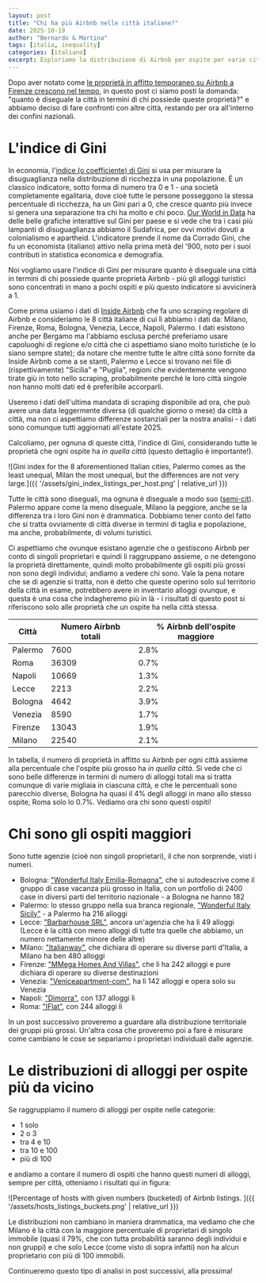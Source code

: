 ```yaml
---
layout: post
title: "Chi ha più Airbnb nelle città italiane?"
date: 2025-10-19
author: "Bernardo & Martina"
tags: [italia, inequality]
categories: [italiano]
excerpt: Esploriamo la distribuzione di Airbnb per ospite per varie città
---
```


Dopo aver notato come [le proprietà in affitto temporaneo su Airbnb a Firenze crescono nel tempo](https://bernomone.github.io/citybreaking/italiano/2025/09/30/andamenti-temporali-firenze.html), in questo post ci siamo posti la domanda: "quanto è diseguale la città in termini di chi possiede queste proprietà?" e abbiamo deciso di fare confronti con altre città, restando per ora all'interno dei confini nazionali.

# L'indice di Gini 

In economia, l'[indice (o coefficiente) di Gini](https://it.wikipedia.org/wiki/Coefficiente_di_Gini) si usa per misurare la disuguaglianza nella distribuzione di ricchezza in una popolazione. È un classico indicatore, sotto forma di numero tra 0 e 1 - una società completamente egalitaria, dove cioè tutte le persone posseggono la stessa percentuale di ricchezza, ha un Gini pari a 0, che cresce quanto più invece si genera una separazione tra chi ha molto e chi poco. [Our World in Data](https://ourworldindata.org/grapher/economic-inequality-gini-index?time=2024) ha delle belle grafiche interattive sul Gini per paese e si vede che tra i casi più lampanti di disuguaglianza abbiamo il Sudafrica, per ovvi motivi dovuti a colonialismo e apartheid. L'indicatore prende il nome da Corrado Gini, che fu un economista (italiano) attivo nella prima metà del '900, noto per i suoi contributi in statistica economica e demografia.

Noi vogliamo usare l'indice di Gini per misurare quanto è diseguale una città in termini di chi possiede quante proprietà Airbnb - più gli alloggi turistici sono concentrati in mano a pochi ospiti e più questo indicatore si avvicinerà a 1.

Come prima usiamo i dati di [Inside Airbnb](https://insideairbnb.com/about/) che fa uno scraping regolare di Airbnb e consideriamo le 8 città italiane di cui lì abbiamo i dati da: Milano, Firenze, Roma, Bologna, Venezia, Lecce, Napoli, Palermo. I dati esistono anche per Bergamo ma l'abbiamo esclusa perché preferiamo usare capoluoghi di regione e/o città che ci aspettiamo siano molto turistiche (e lo siano sempre state); da notare che mentre tutte le altre città sono fornite da Inside Airbnb come a se stanti, Palermo e Lecce si trovano nei file di (rispettivamente) "Sicilia" e "Puglia", regioni che evidentemente vengono tirate giù in toto nello scraping, probabilmente perché le loro città singole non hanno molti dati ed è preferibile accorparli. 

Useremo i dati dell'ultima mandata di scraping disponibile ad ora, che può avere una data leggermente diversa (di qualche giorno o mese) da città a città, ma non ci aspettiamo differenze sostanziali per la nostra analisi - i dati sono comunque tutti aggiornati all'estate 2025.

Calcoliamo, per ognuna di queste città, l'indice di Gini, considerando tutte le proprietà che ogni ospite ha *in quella città* (questo dettaglio è importante!).

![Gini index for the 8 aforementioned Italian cities, Palermo comes as the least unequal, Milan the most unequal, but the differences are not very large.]({{ '/assets/gini_index_listings_per_host.png' | relative_url }})

Tutte le città sono diseguali, ma ognuna è diseguale a modo suo ([semi-cit](https://www.goodreads.com/quotes/7142-all-happy-families-are-alike-each-unhappy-family-is-unhappy)).
Palermo appare come la meno diseguale, Milano la peggiore, anche se la differenza tra i loro Gini non è drammatica. Dobbiamo tener conto del fatto che si tratta ovviamente di città diverse in termini di taglia e popolazione, ma anche, probabilmente, di volumi turistici.

Ci aspettiamo che ovunque esistano agenzie che o gestiscono Airbnb per conto di singoli proprietari e quindi li raggruppano assieme, o ne detengono la proprietà direttamente, quindi molto probabilmente gli ospiti più grossi non sono degli individui; andiamo a vedere chi sono. Vale la pena notare che se di agenzie si tratta, non è detto che queste operino solo sul territorio della città in esame, potrebbero avere in inventario alloggi ovunque, e questa è una cosa che indagheremo più in là - i risultati di questo post si riferiscono solo alle proprietà che un ospite ha nella città stessa.

| Città  | Numero Airbnb totali | % Airbnb dell'ospite maggiore |
| ------------- | ------------- | ------------- | 
| Palermo  | 7600  | 2.8% |
| Roma  | 36309  | 0.7% |
| Napoli | 10669  | 1.3% |
| Lecce | 2213  | 2.2% |
| Bologna | 4642  | 3.9% |
| Venezia  | 8590  | 1.7% |
| Firenze | 13043  | 1.9% |
| Milano  | 22540  | 2.1% |

In tabella, il numero di proprietà in affitto su Airbnb per ogni città assieme alla percentuale che l'ospite più grosso ha *in quella città*. Si vede che ci sono belle differenze in termini di numero di alloggi totali ma si tratta comunque di varie migliaia in ciascuna città, e che le percentuali sono parecchio diverse, Bologna ha quasi il 4% degli alloggi in mano allo stesso ospite, Roma solo lo 0.7%. Vediamo ora chi sono questi ospiti!

# Chi sono gli ospiti maggiori

Sono tutte agenzie (cioè non singoli proprietari), il che non sorprende, visti i numeri.

* Bologna: ["Wonderful Italy Emilia-Romagna"](https://www.airbnb.co.uk/users/show/487811050), che si autodescrive come il gruppo di case vacanza più grosso in Italia, con un portfolio di 2400 case in diversi parti del territorio nazionale - a Bologna ne hanno 182
* Palermo: lo stesso gruppo nella sua branca regionale, ["Wonderful Italy Sicily"](https://www.airbnb.co.uk/users/show/487814742) - a Palermo ha 216 alloggi
* Lecce: ["Barbarhouse SRL"](https://www.airbnb.co.uk/users/show/9632167), ancora un'agenzia che ha lì 49 alloggi (Lecce è la città con meno alloggi di tutte tra quelle che abbiamo, un numero nettamente minore delle altre)
* Milano: ["Italianway"](https://www.airbnb.com/users/show/27693585), che dichiara di operare su diverse parti d'Italia, a Milano ha ben 480 alloggi
* Firenze: ["MMega Homes And Villas"](https://www.airbnb.co.uk/users/show/23904874), che lì ha 242 alloggi e pure dichiara di operare su diverse destinazioni
* Venezia: ["Veniceapartment-com"](https://www.airbnb.com/users/show/2634978), ha lì 142 alloggi e opera solo su Venezia
* Napoli: ["Dimorra"](https://www.airbnb.co.uk/users/show/128841116), con 137 alloggi lì
* Roma: ["IFlat"](https://www.airbnb.co.uk/users/show/23532561), con 244 alloggi lì

In un post successivo proveremo a guardare alla distribuzione territoriale dei gruppi più grossi. Un'altra cosa che proveremo poi a fare è misurare come cambiano le cose se separiamo i proprietari individuali dalle agenzie.

# Le distribuzioni di alloggi per ospite più da vicino

Se raggruppiamo il numero di alloggi per ospite nelle categorie:

* 1 solo
* 2 o 3
* tra 4 e 10
* tra 10 e 100
* più di 100

e andiamo a contare il numero di ospiti che hanno questi numeri di alloggi, sempre per città, otteniamo i risultati qui in figura:

![Percentage of hosts with given numbers (bucketed) of Airbnb listings. ]({{ '/assets/hosts_listings_buckets.png' | relative_url }})

Le distribuzioni non cambiano in maniera drammatica, ma vediamo che che Milano è la città con la maggiore percentuale di proprietari di singolo immobile (quasi il 79%, che con tutta probabilità saranno degli individui e non gruppi) e che solo Lecce (come visto di sopra infatti) non ha alcun proprietario con più di 100 immobili.

Continueremo questo tipo di analisi in post successivi, alla prossima!